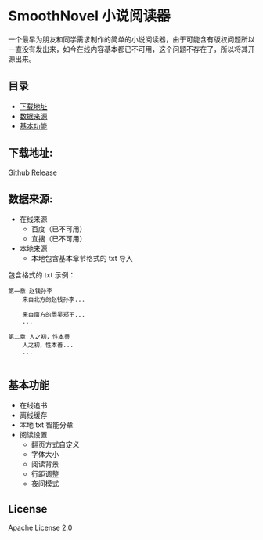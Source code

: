 # SmoothNovel 小说阅读器

一个最早为朋友和同学需求制作的简单的小说阅读器，由于可能含有版权问题所以一直没有发出来，如今在线内容基本都已不可用，这个问题不存在了，所以将其开源出来。

## 目录

* [下载地址](https://github.com/crysehillmes/smoothnovelreader#数据来源)
* [数据来源](https://github.com/crysehillmes/smoothnovelreader#数据来源)
* [基本功能](https://github.com/crysehillmes/smoothnovelreader#基本功能)

## 下载地址:

[Github Release](https://github.com/crysehillmes/smoothnovelreader/releases)

## 数据来源:

* 在线来源
    * 百度（已不可用）
    * 宜搜（已不可用）
* 本地来源
    * 本地包含基本章节格式的 txt 导入
  
包含格式的 txt 示例：
```
第一章 赵钱孙李
    来自北方的赵钱孙李...
    
    来自南方的周吴郑王...
    ...
    
第二章 人之初，性本善
    人之初，性本善...
    ...
    
```

## 基本功能

* 在线追书
* 离线缓存
* 本地 txt 智能分章
* 阅读设置
    * 翻页方式自定义
    * 字体大小
    * 阅读背景
    * 行距调整
    * 夜间模式
    
License
-------
Apache License 2.0